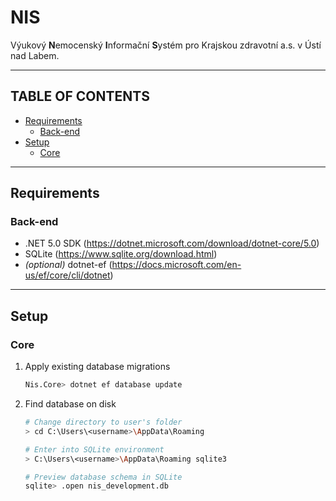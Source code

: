 # NIS

Výukový **N**emocenský **I**nformační **S**ystém pro Krajskou zdravotní a.s. v Ústí nad Labem.

---

## TABLE OF CONTENTS

* [Requirements](#requirements)
    + [Back-end](#back-end)
* [Setup](#setup)
    + [Core](#core)

---

## Requirements

### Back-end

- .NET 5.0 SDK (https://dotnet.microsoft.com/download/dotnet-core/5.0)
- SQLite (https://www.sqlite.org/download.html)
- _(optional)_ dotnet-ef (https://docs.microsoft.com/en-us/ef/core/cli/dotnet)

---

## Setup

### Core

1. Apply existing database migrations

    ```bash
    Nis.Core> dotnet ef database update
    ```

2. Find database on disk

    ```bash
   # Change directory to user's folder
   > cd C:\Users\<username>\AppData\Roaming
   
   # Enter into SQLite environment
   > C:\Users\<username>\AppData\Roaming sqlite3
   
   # Preview database schema in SQLite
   sqlite> .open nis_development.db
   ```
